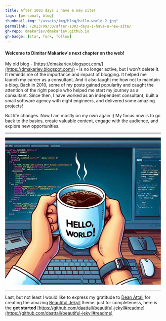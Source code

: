 ```yaml
---
title: After 1003 days I have a new site!
tags: [personal, blog]
thumbnail-img: "/assets/img/blog/hello-world-2.jpg"
permalink: /2023/09/30/after-1003-days-I-have-a-new-site/
gh-repo: dmakariev/dmakariev.github.io
gh-badge: [star, fork, follow]
---
```


#### Welcome to Dimitar Makariev's next chapter on the web!

My old blog - [https://dmakariev.blogspot.com/](https://dmakariev.blogspot.com/) - is no longer active, but I won't delete it. It reminds me of the importance and impact of blogging. It helped me launch my career as a consultant. And it also taught me how not to maintain a blog.
Back in 2010, some of my posts gained popularity and caught the attention of the right people who helped me start my journey as a consultant.
Since then, I have worked as an independent consultant, built a small software agency with eight engineers, and delivered some amazing projects!

But life changes. Now I am mostly on my own again :) My focus now is to go back to the basics, create valuable content, engage with the audience, and explore new opportunities.  

---

[![Hello World](/assets/img/blog/hello-world-0.jpg)](/assets/img/blog/hello-world-0.jpg)

---

Last, but not least I would like to express my gratitude to [Dean Attali](https://deanattali.com/) 
for creating the amazing [Beautiful Jekyll](https://beautifuljekyll.com/) theme. 
just for completeness, here is the **get started** [https://github.com/daattali/beautiful-jekyll#readme](https://github.com/daattali/beautiful-jekyll#readme)

